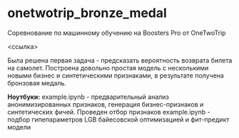 # **onetwotrip_bronze_medal**
Соревнование по машинному обучению на Boosters Pro от OneTwoTrip

<ссылка>

Была решена первая задача - предсказать вероятность возврата билета на самолет. Построена довольно простая модель с несколькими новыми бизнес и синтетическими признаками, в результате получена бронзовая медаль.

**Ноутбуки:**
example.ipynb - предварительный анализ анонимизированных признаков, генерация бизнес-признаков и синтетических фичей. Проведен отбор признаков
example.ipynb - подбор гипепараметров LGB байесовской оптимизацией и фит-предикт модели
